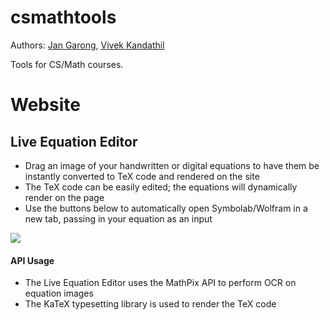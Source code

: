 # csmathtools
Authors: [Jan Garong](https://github.com/jangarong), [Vivek Kandathil](https://github.com/vivekandathil)

Tools for CS/Math courses.

# Website

## Live Equation Editor
- Drag an image of your handwritten or digital equations to have them be instantly converted to TeX code and rendered on the site
- The TeX code can be easily edited; the equations will dynamically render on the page
- Use the buttons below to automatically open Symbolab/Wolfram in a new tab, passing in your equation as an input

![](save3.gif)

#### API Usage
- The Live Equation Editor uses the MathPix API to perform OCR on equation images
- The KaTeX typesetting library is used to render the TeX code
